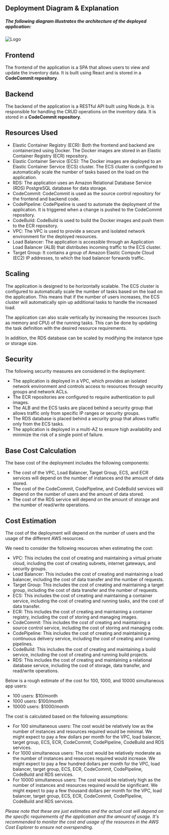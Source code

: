 ## Deployment Diagram & Explanation

##### The following diagram illustrates the architecture of the deployed application:

![Logo](https://i.ibb.co/N19Fhk1/diagram.png)

## Frontend

The frontend of the application is a SPA that allows users to view and update the inventory data. It is built using React and is stored in a **CodeCommit repository**.

## Backend

The backend of the application is a RESTful API built using Node.js. It is responsible for handling the CRUD operations on the inventory data. It is stored in a **CodeCommit repository**.

## Resources Used

- Elastic Container Registry (ECR): Both the frontend and backend are containerized using Docker. The Docker images are stored in an Elastic Container Registry (ECR) repository.
- Elastic Container Service (ECS): The Docker images are deployed to an Elastic Container Service (ECS) cluster. The ECS cluster is configured to automatically scale the number of tasks based on the load on the application.
- RDS: The application uses an Amazon Relational Database Service (RDS) PostgreSQL database for data storage.
- CodeCommit: CodeCommit is used as the source control repository for the frontend and backend code.
- CodePipeline: CodePipeline is used to automate the deployment of the application. It is triggered when a change is pushed to the CodeCommit repository.
- CodeBuild: CodeBuild is used to build the Docker images and push them to the ECR repository.
- VPC: The VPC is used to provide a secure and isolated network environment for the deployed resources.
- Load Balancer: The application is accessible through an Application Load Balancer (ALB) that distributes incoming traffic to the ECS cluster.
- Target Group: It contains a group of Amazon Elastic Compute Cloud (EC2) IP addresses, to which the load balancer forwards traffic.

## Scaling

The application is designed to be horizontally scalable. The ECS cluster is configured to automatically scale the number of tasks based on the load on the application. This means that if the number of users increases, the ECS cluster will automatically spin up additional tasks to handle the increased load.

The application can also scale vertically by increasing the resources (such as memory and CPU) of the running tasks. This can be done by updating the task definition with the desired resource requirements.

In addition, the RDS database can be scaled by modifying the instance type or storage size.

## Security

The following security measures are considered in the deployment:

- The application is deployed in a VPC, which provides an isolated network environment and controls access to resources through security groups and network ACLs.
- The ECR repositories are configured to require authentication to pull images.
- The ALB and the ECS tasks are placed behind a security group that allows traffic only from specific IP ranges or security groups.
- The RDS database is placed behind a security group that allows traffic only from the ECS tasks.
- The application is deployed in a multi-AZ to ensure high availability and minimize the risk of a single point of failure.

## Base Cost Calculation

The base cost of the deployment includes the following components:

- The cost of the VPC, Load Balancer, Target Group, ECS, and ECR services will depend on the number of instances and the amount of data stored.
- The cost of the CodeCommit, CodePipeline, and CodeBuild services will depend on the number of users and the amount of data stored.
- The cost of the RDS service will depend on the amount of storage and the number of read/write operations.

## Cost Estimation

The cost of the deployment will depend on the number of users and the usage of the different AWS resources.

We need to consider the following resources when estimating the cost:

- VPC: This includes the cost of creating and maintaining a virtual private cloud, including the cost of creating subnets, internet gateways, and security groups.
- Load Balancer: This includes the cost of creating and maintaining a load balancer, including the cost of data transfer and the number of requests.
- Target Group: This includes the cost of creating and maintaining a target group, including the cost of data transfer and the number of requests.
- ECS: This includes the cost of creating and maintaining a container service, including the cost of creating and running tasks, and the cost of data transfer.
- ECR: This includes the cost of creating and maintaining a container registry, including the cost of storing and managing images.
- CodeCommit: This includes the cost of creating and maintaining a source control service, including the cost of storing and managing code.
- CodePipeline: This includes the cost of creating and maintaining a continuous delivery service, including the cost of creating and running pipelines.
- CodeBuild: This includes the cost of creating and maintaining a build service, including the cost of creating and running build projects.
- RDS: This includes the cost of creating and maintaining a relational database service, including the cost of storage, data transfer, and read/write operations.

Below is a rough estimate of the cost for 100, 1000, and 10000 simultaneous app users:

- 100 users: $10/month
- 1000 users: $100/month
- 10000 users: $1000/month

The cost is calculated based on the following assumptions:

- For 100 simultaneous users: The cost would be relatively low as the number of instances and resources required would be minimal. We might expect to pay a few dollars per month for the VPC, load balancer, target group, ECS, ECR, CodeCommit, CodePipeline, CodeBuild and RDS services.
- For 1000 simultaneous users: The cost would be relatively moderate as the number of instances and resources required would increase. We might expect to pay a few hundred dollars per month for the VPC, load balancer, target group, ECS, ECR, CodeCommit, CodePipeline, CodeBuild and RDS services.
- For 10000 simultaneous users: The cost would be relatively high as the number of instances and resources required would be significant. We might expect to pay a few thousand dollars per month for the VPC, load balancer, target group, ECS, ECR, CodeCommit, CodePipeline, CodeBuild and RDS services.

_Please note that these are just estimates and the actual cost will depend on the specific requirements of the application and the amount of usage. It's recommended to monitor the cost and usage of the resources in the AWS Cost Explorer to ensure not overspending._
